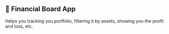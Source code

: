 ## 🏅 Financial Board App

Helps you tracking you portfolio, filtering it by assets, showing you the profit and loss, etc.
